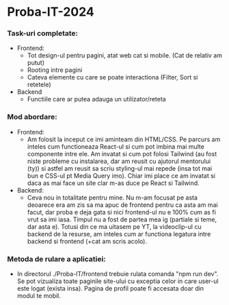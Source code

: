 # Proba-IT-2024

### Task-uri completate:
* Frontend:
    * Tot design-ul pentru pagini, atat web cat si mobile. (Cat de relativ am putut)
    * Rooting intre pagini
    * Cateva elemente cu care se poate interactiona (Filter, Sort si retetele)
* Backend
    * Functiile care ar putea adauga un utilizator/reteta

### Mod abordare:
* Frontend:
    * Am folosit la inceput ce imi aminteam din HTML/CSS. Pe parcurs am inteles cum functioneaza React-ul si cum pot imbina mai multe componente intre ele. Am invatat si cum pot folosi Tailwind (au fost niste probleme cu instalarea, dar am reusit cu ajutorul mentorului (ty)) si astfel am reusit sa scriu styling-ul mai repede (insa tot mai bun e CSS-ul pt Media Query imo). Chiar imi place ce am invatat si daca as mai face un site clar m-as duce pe React si Tailwind.
* Backend:
    * Ceva nou in totalitate pentru mine. Nu m-am focusat pe asta deoarece era am zis sa ma apuc de frontend pentru ca asta am mai facut, dar proba e deja gata si nici frontend-ul nu e 100% cum as fi vrut sa imi iasa. Timpul nu a fost de partea mea ig (partiale si teme, dar asta e). Totusi din ce ma uitasem pe YT, la videoclip-ul cu backend de la resurse, am inteles cum ar functiona legatura intre backend si frontend (+cat am scris acolo).

### Metoda de rulare a aplicatiei:
* In directorul ./Proba-IT/frontend trebuie rulata comanda "npm run dev". Se pot vizualiza toate paginile site-ului cu exceptia celor in care user-ul este logat (exista insa). Pagina de profil poate fi accesata doar din modul te mobil.
